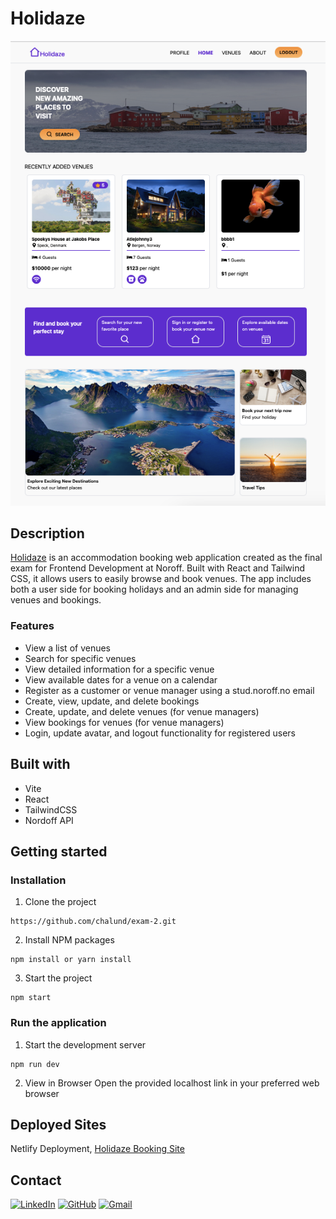 # Holidaze

![Screenshot](./src/assets/holidaze.png)

## Description

[Holidaze](https://exam-charlottelund.netlify.app/) is an accommodation booking web application created as the final exam for Frontend Development at Noroff. Built with React and Tailwind CSS, it allows users to easily browse and book venues. The app includes both a user side for booking holidays and an admin side for managing venues and bookings.

### Features

- View a list of venues
- Search for specific venues
- View detailed information for a specific venue
- View available dates for a venue on a calendar
- Register as a customer or venue manager using a stud.noroff.no email
- Create, view, update, and delete bookings
- Create, update, and delete venues (for venue managers)
- View bookings for venues (for venue managers)
- Login, update avatar, and logout functionality for registered users

## Built with

- Vite
- React
- TailwindCSS
- Nordoff API

## Getting started

### Installation

1. Clone the project

```
https://github.com/chalund/exam-2.git
```

2. Install NPM packages

```
npm install or yarn install
```

3. Start the project

```
npm start
```

### Run the application

1. Start the development server

```
npm run dev
```

2. View in Browser
   Open the provided localhost link in your preferred web browser

## Deployed Sites

Netlify Deployment, [Holidaze Booking Site](https://exam-charlottelund.netlify.app/)

## Contact

[![LinkedIn](https://img.shields.io/badge/LinkedIn-0077B5?style=for-the-badge&logo=linkedin&logoColor=white)](https://pe.linkedin.com/in/charlotte-lund-48419b249/)
[![GitHub](https://img.shields.io/badge/GitHub-100000?style=for-the-badge&logo=github&logoColor=white)](https://github.com/chalund)
[![Gmail](https://img.shields.io/badge/Gmail-D14836?style=for-the-badge&logo=gmail&logoColor=white)](mailto:chalund@gmail.com)
